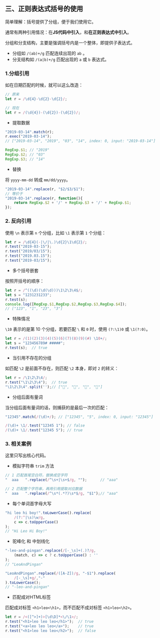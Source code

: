 ## 三、正则表达式括号的使用

简单理解：括号提供了分组，便于我们使用它。   

通常有两种引用情况：在**JS代码中引入**，和**在正则表达式中引入**。   

分组和分支结构，主要是强调括号内是一个整体，即提供子表达式。   

* 分组如 `/(ab)+/g` 匹配连续出现的 `ab`  。  
* 分支结构如 `/(a|b)+/g` 匹配出现的 `a` 或 `b` 表达式。  

### 1.分组引用

如在日期匹配的时候，就可以这么改造：   
```js
// 原来
let r = /\d{4}-\d{2}-\d{2}/;

// 现在
let r = /(\d{4})-(\d{2})-(\d{2})/;
```

* 提取数据

```js
"2019-03-14".match(r);
r.exec("2019-03-14");
// ["2019-03-14", "2019", "03", "14", index: 0, input: "2019-03-14"]

RegExp.$1; // "2019"
RegExp.$2; // "03"
RegExp.$3; // "14"
```

* 替换

将 `yyyy-mm-dd` 转成 `mm/dd/yyyy`。
```js
"2019-03-14".replace(r, "$2/$3/$1");
// 等价于
"2019-03-14".replace(r, function(){
    return RegExp.$2 + '/' + RegExp.$3 + '/' + RegExp.$1;
});
```

### 2. 反向引用

使用 `\n` 表示第 `n` 个分组，比如 `\1` 表示第 `1` 个分组：   

```js
let r = /\d{4}(-|\/|\.)\d{2}\1\d{2}/;
r.test("2019-03-15");
r.test("2019/03/15");
r.test("2019.03.15");
r.test("2019-03/15");
```

* 多个括号嵌套

按照开括号的顺序：   

```js
let r = /^((\d)(\d(\d)))\1\2\3\4$/;
let s = "1231231233";
r.test(s);
console.log([RegExp.$1,RegExp.$2,RegExp.$3,RegExp.$4]);
// ["123", "1", "23", "3"]
```

* 特殊情况

`\10` 表示的是第 10 个分组，若要匹配 `\` 和 `0` 时，使用 `(?:\1)0` 或 `\1(?:0)`。   

```js
let r = /(1)(2)(3)(4)(5)(6)(7)(8)(9)(#) \10+/;
let s = "123456789# #####";
r.test(s);  // true
```

* 当引用不存在的分组

如匹配 `\2` 是前面不存在，则匹配 `\2` 本身，即对 `2` 的转义：   
```js
let r = /\1\2\3\4/;
r.test("\1\2\3\4");  // true
"\1\2\3\4".split('');// ["", "", "", ""]
```

* 分组后面有量词

当分组后面有量词的话，则捕获的是最后一次的匹配：   
```js
"12345".match(/(\d)+/); // ["12345", "5", index: 0, input: "12345"]

/(\d)+ \1/.test("12345 1"); // false
/(\d)+ \1/.test("12345 5"); // true
```

### 3. 相关案例

这里只写出核心代码。 

* 模拟字符串 `trim` 方法
  
```js
// 1 匹配首尾空白符，替换成空字符
"  aaa   ".replace(/^\s+|\s+$/g, "");      // "aaa"

// 2 匹配整个字符串，再用引用提取对应数据
"  aaa   ".replace(/^\s*(.*?)\s*$/g, "$1");// "aaa"
```

* 每个单词首字母大写

```js
"hi leo hi boy!".toLowerCase().replace(
    /(?:^|\s)\w/g, 
    c => c.toUpperCase()
);
// "Hi Leo Hi Boy!"
```

* 驼峰化 和 中划线化

```js
"-leo-and-pingan".replace(/[-_\s]+(.)?/g,
    (match, c) => c ? c.toUpperCase() : ''
);
// "LeoAndPingan"

"LeoAndPingan".replace(/([A-Z])/g, "-$1").replace(
    /[-_\s]+g/,"-"
).toLowerCase();
// "-leo-and-pingan"
```

* 匹配成对HTML标签

匹配成对标签 `<h1>leo<\h1>`，而不匹配不成对标签 `<h1>leo<\h2>`。 
```js
let r = /<([^>]+)>[\d\D]*<\/\1>/;
r.test("<h1>leo leo leo</h1>");  // true
r.test("<a>leo leo leo</a>");    // true
r.test("<h1>leo leo leo</h2>");  // false
```